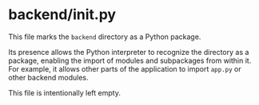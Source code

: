 # backend/__init__.py

This file marks the `backend` directory as a Python package.

Its presence allows the Python interpreter to recognize the directory as a package, enabling the import of modules and subpackages from within it. For example, it allows other parts of the application to import `app.py` or other backend modules.

This file is intentionally left empty.
